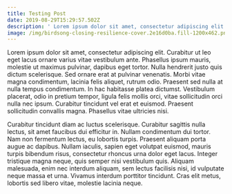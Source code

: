 ```yaml
---
title: Testing Post
date: 2019-08-29T15:29:57.502Z
description: ' Lorem ipsum dolor sit amet, consectetur adipiscing elit. Curabitur ut leo eget lacus ornare varius vitae vestibulum ante. Phasellus ipsum mauris, molestie ut maximus pulvinar, dapibus eget tortor. Nulla hendrerit justo quis dictum scelerisque. Sed ornare erat at pulvinar venenatis. Morbi vitae magna condimentum, lacinia felis aliquet, rutrum odio. Praesent sed nulla at nulla tempus condimentum. In hac habitasse platea dictumst. Vestibulum placerat, odio in pretium tempor, ligula felis mollis orci, vitae sollicitudin orci nulla nec ipsum. Curabitur tincidunt vel erat et euismod. Praesent sollicitudin convallis magna. Phasellus vitae ultricies nisi.'
image: /img/birdsong-closing-resilience-cover.2e16d0ba.fill-1200x462.png
---
```

 Lorem ipsum dolor sit amet, consectetur adipiscing elit. Curabitur ut leo eget lacus ornare varius vitae vestibulum ante. Phasellus ipsum mauris, molestie ut maximus pulvinar, dapibus eget tortor. Nulla hendrerit justo quis dictum scelerisque. Sed ornare erat at pulvinar venenatis. Morbi vitae magna condimentum, lacinia felis aliquet, rutrum odio. Praesent sed nulla at nulla tempus condimentum. In hac habitasse platea dictumst. Vestibulum placerat, odio in pretium tempor, ligula felis mollis orci, vitae sollicitudin orci nulla nec ipsum. Curabitur tincidunt vel erat et euismod. Praesent sollicitudin convallis magna. Phasellus vitae ultricies nisi.

Curabitur tincidunt diam ac luctus scelerisque. Curabitur sagittis nulla lectus, sit amet faucibus dui efficitur in. Nullam condimentum dui tortor. Nam non fermentum lectus, eu lobortis turpis. Praesent aliquam porta augue ac dapibus. Nullam iaculis, sapien eget volutpat euismod, mauris turpis bibendum risus, consectetur rhoncus urna dolor eget lacus. Integer tristique magna neque, quis semper nisi vestibulum quis. Aliquam malesuada, enim nec interdum aliquam, sem lectus facilisis nisi, id vulputate neque massa et urna. Vivamus interdum porttitor tincidunt. Cras elit metus, lobortis sed libero vitae, molestie lacinia neque.

